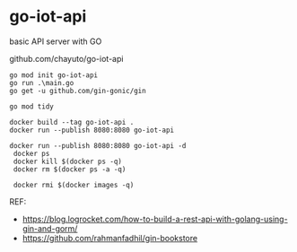 # go-iot-api

basic API server with GO

github.com/chayuto/go-iot-api

```
go mod init go-iot-api
go run .\main.go
go get -u github.com/gin-gonic/gin

go mod tidy

docker build --tag go-iot-api .
docker run --publish 8080:8080 go-iot-api

docker run --publish 8080:8080 go-iot-api -d
 docker ps
 docker kill $(docker ps -q)
 docker rm $(docker ps -a -q)

 docker rmi $(docker images -q)
```

REF:
- https://blog.logrocket.com/how-to-build-a-rest-api-with-golang-using-gin-and-gorm/
- https://github.com/rahmanfadhil/gin-bookstore
